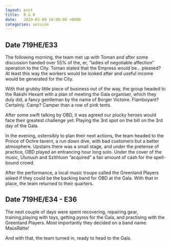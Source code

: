 ```yaml
---
layout: post
title:  R & R
date:   2019-03-09 19:00:00 +0000
categories: session
---
```


## Date 719HE/E33
The following morning, the team met up with Toman and after some discussion handed over 55% of the, er, “ladies of negotiable affection” operation to the City. Toman stated that the Empress would be… pleased? At least this way the workers would be looked after and useful income would be generated for the City.

With that grubby little piece of business out of the way, the group headed to the Rakshi Hexant with a plan of meeting the Gala organiser, which they duly did, a fancy gentleman by the name of Borger Victoire. Flamboyant? Certainly. Camp? Camper than a row of pink tents. 

After some swift talking by OBD, it was agreed our plucky heroes would face their greatest challenge yet: Playing the 3rd spot on the bill on the 3rd day of the Gala.

In the evening, ostensibly to plan their next actions, the team headed to the Prince of Ochre tavern, a run down dive, with bad customers but a better atmosphere. Upstairs there was a small stage, and under the pretense of practice, OBD played an entrancing hour long solo. Under the cover of the music, Ulunuuh and Szithluon ”acquired” a fair amount of cash for the spell-bound crowd. 

After the performance, a local music troupe called the Greenland Players asked if they could be the backing band for OBD at the Gala. With that in place, the team returned to their quarters.

## Date 719HE/E34 - E36
The next couple of days were spent recovering, repairing gear, training,playing with toys, getting pyros for the Gala, and practising with the Greenland Players. Most importantly they decided on a band name: MaüsRätte!

And with that, the team turned in, ready to head to the Gala.
